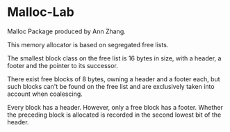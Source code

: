 # Malloc-Lab
Malloc Package produced by Ann Zhang.

This memory allocator is based on segregated free lists.

The smallest block class on the free list is 16 bytes in size, with a header, a footer and the pointer to its successor.

There exist free blocks of 8 bytes, owning a header and a footer each, but such blocks can't be found on the free list and are exclusively taken into account when coalescing.

Every block has a header. However, only a free block has a footer. Whether the preceding block is allocated is recorded in the second lowest bit of the header.
